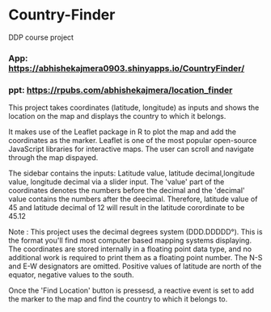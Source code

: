 # Country-Finder
DDP course project

### App: https://abhishekajmera0903.shinyapps.io/CountryFinder/

### ppt: https://rpubs.com/abhishekajmera/location_finder


This project takes coordinates (latitude, longitude) as inputs and shows the location on the map and displays the country to which it belongs. 

It makes use of the Leaflet package in R to plot the map and add the coordinates as the marker. Leaflet is one of the most popular open-source JavaScript libraries for interactive maps. The user can scroll and navigate through the map dispayed.

The sidebar contains the inputs: Latitude value, latitude decimal,longitude value, longitude decimal via a slider input. The 'value' part of the coordinates denotes the numbers before the decimal and the 'decimal' value contains the numbers after the deecimal. Therefore, latitude value of 45 and latitude decimal of 12 will result in the latitude corordinate to be 45.12

Note : This project uses the decimal degrees system (DDD.DDDDD°). This is the format you'll find most computer based mapping systems displaying. The coordinates are stored internally in a floating point data type, and no additional work is required to print them as a floating point number.
The N-S and E-W designators are omitted. Positive values of latitude are north of the equator, negative values to the south.

Once the 'Find Location' button is pressesd, a reactive event is set to add the marker to the map and find the country to which it belongs to.



